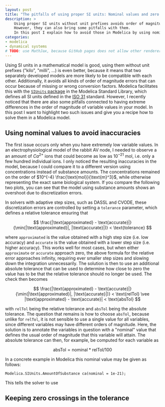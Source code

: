 ```yaml
---
layout: post
title: "The pitfalls of using proper SI units: Nominal values and zero crossings in Modelica"
description: >
    Using proper SI units without unit prefixes avoids order of magnitude errors and increases interoperability between models.
    However, they can also bring some pitfalls with them.
    In this post I explain how to avoid those in Modelica by using nominal values and paying special attention to zero crossings.
categories:
- modelica
- dynamical systems
# TODO: use MathJax, because GitHub pages does not allow other renderers
---
```


Using SI units in a mathematical model is good, using them without unit prefixes ("kilo", "milli", ...) is even better, because it means that two separately developed models are more likely to be compatible with each other.
Additionally, it avoids all kinds of order of magnitude errors that can occur because of missing or wrong conversion factors.
Modelica facilitates this with the [`SIUnits` package](https://build.openmodelica.org/Documentation/Modelica.SIunits.html) in the Modelica Standard Library, which defines all SI units defined in the [ISO 31](https://en.wikipedia.org/wiki/ISO_31) standard.
However, I recently noticed that there are also some pitfalls connected to having extreme differences in the order of magnitude of variable values in your model.
In this post I want to highlight two such issues and give you a recipe how to solve them in a Modelica model.

## Using nominal values to avoid inaccuracies

The first issue occurs only when you have extremely low variable values.
In an electrophysiological model of the rabbit AV node, I needed to observe a an amount of $Ca^{2+}$ ions that could become as low as $10^{-21}$ mol, i.e. only a few hundred individual ions.
I only noticed the resulting inaccuracies in the model, because I could compare it to a different version using concentrations instead of substance amounts.
The concentrations remained on the order of $10^{-4} \frac{\text{mol}}{\text{m}^3}$, while otherwise representing the exact same biological system.
If you compare the following two plots, you can see that the model using substance amounts shows an overshoot due to discretization errors.

In solvers with adaptive step sizes, such as DASSL and CVODE, these discretization errors are controlled by setting a `tolerance` parameter, which defines a relative tolerance ensuring that

$$
\frac{|\text{approximated} - \text{accurate}|}{\min(|\text{approximated}|, |\text{accurate}|)} < \text{tolerance}
$$

where `approximated` is the value obtained with a high step size (i.e. low accuracy) and `accurate` is the value obtained with a lower step size (i.e. higher accuracy).
This works well for most cases, but when either `approximate` or `accurate` approach zero, the above formula for the relative error approaches infinity, requiring ever smaller step sizes and slowing down the integration unnecessarily.
The solution is then to use an additional absolute tolerance that can be used to determine how close to zero the value has to be that the relative tolerance should no longer be used.
The check then becomes

$$
\frac{|\text{approximated} - \text{accurate}|}{\min(|\text{approximated}|, |\text{accurate}|)} < \text{relTol} \vee |\text{approximated} - \text{accurate}| < \text{absTol}
$$

with `relTol` being the relative tolerance and `absTol` being the absolute tolerance.
The question that remains is how to choose `absTol`, because unlike for `relTol`, it is not sensible to use a single value for all variables, since different variables may have different orders of magnitude.
Here, the solution is to annotate the variables in question with a "nominal" value that defines the usual order of magnitude that this variable will attain.
The absolute tolerance can then, for example, be computed for each variable as

$$
\text{absTol} = \text{nominal} * \text{relTol} / 100
$$

In a concrete example in Modelica this nominal value may be given as follows:

```modelica
Modelica.SIUnits.AmountOfSubstance ca(nominal = 1e-21);
```

This tells the solver to use

## Keeping zero crossings in the tolerance

